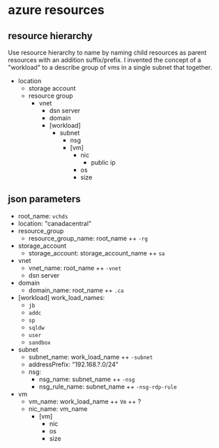 # azure resources

## resource hierarchy

Use resource hierarchy to name by naming child resources as parent resources with an addition suffix/prefix.
I invented the concept of a "workload" to a describe group of vms in a single subnet that together.

- location
  - storage account
  - resource group
    - vnet
      - dsn server
      - domain
      - [workload]
        - subnet
          - nsg
          - [vm]
            - nic
              - public ip
            - os
            - size


## json parameters

- root_name: `vchds`
- location: "canadacentral"
- resource_group
  - resource_group_name: root_name ++ `-rg`
- storage_account
  - storage_account: storage_account_name ++ `sa`
- vnet
  - vnet_name: root_name ++ `-vnet`
  - dsn server
- domain
  - domain_name: root_name ++ `.ca`
- [workload]
  work_load_names:
  - `jb`
  - `addc`
  - `sp`
  - `sqldw`
  - `user`
  - `sandbox`
- subnet
  - subnet_name: work_load_name ++ `-subnet`
  - addressPrefix: "192.168.?.0/24"
  - nsg:
    - nsg_name: subnet_name ++ `-nsg`
    - nsg_rule_name: subnet_name ++ `-nsg-rdp-rule`
- vm
  - vm_name: work_load_name ++ `Vm` ++ ?
  - nic_name: vm_name
      - [vm]
        - nic
        - os
        - size
